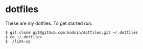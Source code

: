 # dotfiles

These are my dotfiles. To get started run:

    $ git clone git@github.com:kodnin/dotfiles.git ~/.dotfiles
    $ cd ~/.dotfiles
    $ ./link-up

